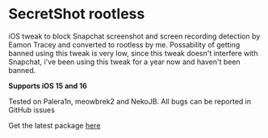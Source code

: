 # SecretShot rootless
iOS tweak to block Snapchat screenshot and screen recording detection by Eamon Tracey and converted to rootless by me.
Possability of getting banned using this tweak is very low, since this tweak doesn't interfere with Snapchat, i've been using this tweak for a year now and haven't been banned.

**Supports iOS 15 and 16**

Tested on Palera1n, meowbrek2 and NekoJB.
All bugs can be reported in GitHub issues

Get the latest package [here](https://github.com/kjutzn/SecretShotRootless/releases)
